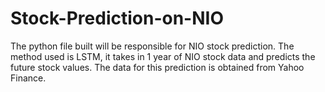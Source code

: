 # Stock-Prediction-on-NIO
The python file built will be responsible for NIO stock prediction. The method used is LSTM, it takes in 1 year of NIO stock data and predicts the future stock values. The data for this prediction is obtained from Yahoo Finance. 
